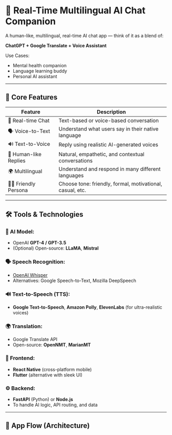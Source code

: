 # 🤖 Real-Time Multilingual AI Chat Companion

A human-like, multilingual, real-time AI chat app — think of it as a blend of:

**ChatGPT + Google Translate + Voice Assistant**

Use Cases:
- Mental health companion  
- Language learning buddy  
- Personal AI assistant  

---

## 🧠 Core Features

| Feature               | Description                                                    |
|----------------------|----------------------------------------------------------------|
| 💬 Real-time Chat     | Text-based or voice-based conversation                         |
| 🗣 Voice-to-Text      | Understand what users say in their native language             |
| 🔊 Text-to-Voice      | Reply using realistic AI-generated voices                      |
| 🧠 Human-like Replies | Natural, empathetic, and contextual conversations              |
| 🌍 Multilingual       | Understand and respond in many different languages             |
| 🧏‍♂️ Friendly Persona | Choose tone: friendly, formal, motivational, casual, etc.      |

---

## 🛠 Tools & Technologies

### 🧠 AI Model:
- OpenAI **GPT-4 / GPT-3.5**
- (Optional) Open-source: **LLaMA**, **Mistral**

### 🗣 Speech Recognition:
- [OpenAI Whisper](https://github.com/openai/whisper)
- Alternatives: Google Speech-to-Text, Mozilla DeepSpeech

### 🔊 Text-to-Speech (TTS):
- **Google Text-to-Speech**, **Amazon Polly**, **ElevenLabs** (for ultra-realistic voices)

### 🌍 Translation:
- Google Translate API  
- Open-source: **OpenNMT**, **MarianMT**

### 📱 Frontend:
- **React Native** (cross-platform mobile)
- **Flutter** (alternative with sleek UI)

### ⚙ Backend:
- **FastAPI** (Python) or **Node.js**
- To handle AI logic, API routing, and data

---

## 🧩 App Flow (Architecture)

